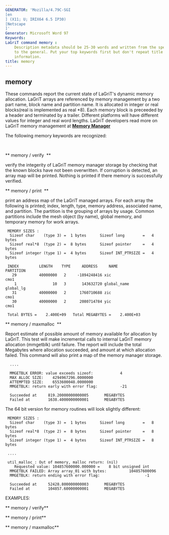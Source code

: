 ```yaml
---
GENERATOR: 'Mozilla/4.79C-SGI 
[en
] (X11; U; IRIX64 6.5 IP30) 
[Netscape
]'
Generator: Microsoft Word 97
Keywords:  
LaGriT command memory : 
    Description metadata should be 25-30 words and written from the specific
    to the general. Put your top keywords first but don't repeat title
    information.
title: memory
---
```





memory
------

These commands report the current state of LaGriT's dynamic memory
allocation. LaGriT arrays are referenced by memory management by a two
part name, block name and partition name. It is allocated in integer or
real blocks(real is implemented as real
*8). Each memory block is
preceeded by a header and terminated by a trailer. Different platforms
will have different values for integer and real word lengths. LaGriT
developers read more on LaGriT memory management at **[Memory
Manager](../memmang.md)**





The following memory keywords are recognized:


  

 ** memory / verify  **

 verify the integerity of LaGriT memory manager storage by checking
 that the known blocks have not been overwritten. If corruption is
 detected, an array map will be printed. Nothing is printed if there
 memory is successfully verified.

 

 

 ** memory / print  **

 print an address map of the LaGriT managed arrays. For each array the
 following is printed; index, length, type, memory address, associated
 name, and partition. The partition is the grouping of arrays by usage.
 Common partitions include the mesh object (by name), global memory,
 and temporary memory for work arrays.


     MEMORY SIZES : 
      Sizeof char    (type 3) =  1 bytes      Sizeof long        =   4 bytes
      Sizeof real*8  (type 2) =  8 bytes      Sizeof pointer     =   4 bytes
      Sizeof integer (type 1) =  4 bytes      Sizeof INT_PTRSIZE =   4 bytes

     INDEX         LENGTH    TYPE     ADDRESS     NAME                           PARTITION
       29          40000000   2     -1894248416 xic                              cmo1    
        1                10   3       143632720 global_name                      global_lg
       31          40000000   2      1760710688 zic                              cmo1    
       30          40000000   2      2080714784 yic                              cmo1   

     Total BYTES =    2.400E+09   Total MEGABYTES =    2.400E+03

 

 

 ** memory / maxmalloc  **

 Report estimate of possible amount of memory available for allocation
 by LaGriT. This test will make incremental calls to internal LaGriT
 memory allocation (mmgetblk) until failure. The report will include
 the total Megabytes where allocation succeeded, and amount at which
 allocation failed. This command will also print a map of the memory
 manager storage.

      .... 

      MMGETBLK ERROR: value exceeds sizeof:            4
      MAX ALLOC SIZE:    4294967296.0000000     
      ATTEMPTED SIZE:    6553600048.0000000     
      MMGETBLK: return early with error flag:          -21
       
      Succeeded at     819.20000000000005       MEGABYTES
      Failed at        1638.4000000000001       MEGABYTES

      

 

 The 64 bit version for memory routines will look slightly different:


     MEMORY SIZES : 
      Sizeof char    (type 3) =  1 bytes      Sizeof long        =   8 bytes
      Sizeof real*8  (type 2) =  8 bytes      Sizeof pointer     =   8 bytes
      Sizeof integer (type 1) =  4 bytes      Sizeof INT_PTRSIZE =   8 bytes

     ....

     util_malloc_: Out of memory, malloc return: (nil) 
        Requested value: 104857600000.000000 =    8 bit unsigned int 
      MMGETBLK FAILED: Array array_01 with bytes:          104857600096
      MMGETBLK: return ending with error flag:                    -1
       
      Succeeded at     52428.800000000003       MEGABYTES
      Failed at        104857.60000000001       MEGABYTES





EXAMPLES:



** memory / verify**

** memory / print**

** memory / maxmalloc**
